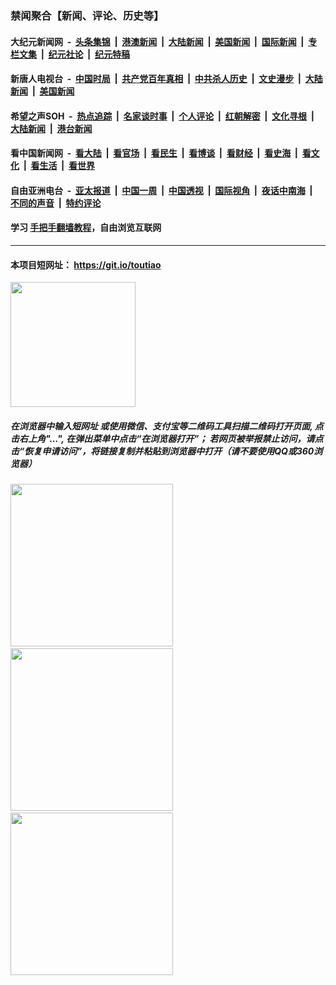 ### 禁闻聚合【新闻、评论、历史等】

#### 大纪元新闻网 &nbsp;-&nbsp; [头条集锦](indexes/E头条集锦.md?t=02101433) &nbsp;|&nbsp; [港澳新闻](indexes/E港澳新闻.md?t=02101433)  &nbsp;|&nbsp; [大陆新闻](indexes/E大陆新闻.md?t=02101433) &nbsp;|&nbsp; [美国新闻](indexes/E美国新闻.md?t=02101433) &nbsp;|&nbsp; [国际新闻](indexes/E国际新闻.md?t=02101433) &nbsp;|&nbsp; [专栏文集](indexes/E专栏文集.md?t=02101433) &nbsp;|&nbsp; [纪元社论](indexes/E纪元社论.md?t=02101433) &nbsp;|&nbsp; [纪元特稿](indexes/E纪元特稿.md?t=02101433) 

#### 新唐人电视台 &nbsp;-&nbsp; [中国时局](indexes/N中国时局.md?t=02101433) &nbsp;|&nbsp; [共产党百年真相](indexes/N共产党百年真相.md?t=02101433) &nbsp;|&nbsp; [中共杀人历史](indexes/N中共杀人历史.md?t=02101433) &nbsp;|&nbsp; [文史漫步](indexes/N文史漫步.md?t=02101433) &nbsp;|&nbsp; [大陆新闻](indexes/N大陆新闻.md?t=02101433) &nbsp;|&nbsp; [美国新闻](indexes/N美国新闻.md?t=02101433)

#### 希望之声SOH &nbsp;-&nbsp; [热点追踪](indexes/H热点追踪.md?t=02101433) &nbsp;|&nbsp; [名家谈时事](indexes/H名家谈时事.md?t=02101433) &nbsp;|&nbsp; [个人评论](indexes/H个人评论.md?t=02101433)  &nbsp;|&nbsp; [红朝解密](indexes/H红朝解密.md?t=02101433) &nbsp;|&nbsp; [文化寻根](indexes/H文化寻根.md?t=02101433) &nbsp;|&nbsp; [大陆新闻](indexes/H大陆新闻.md?t=02101433) &nbsp;|&nbsp; [港台新闻](indexes/H港台新闻.md?t=02101433)

#### 看中国新闻网 &nbsp;-&nbsp; [看大陆](indexes/S看大陆.md?t=02101433) &nbsp;|&nbsp; [看官场](indexes/S看官场.md?t=02101433) &nbsp;|&nbsp; [看民生](indexes/S看民生.md?t=02101433)  &nbsp;|&nbsp; [看博谈](indexes/S看博谈.md?t=02101433) &nbsp;|&nbsp; [看财经](indexes/S看财经.md?t=02101433) &nbsp;|&nbsp; [看史海](indexes/S看史海.md?t=02101433) &nbsp;|&nbsp; [看文化](indexes/S看文化.md?t=02101433) &nbsp;|&nbsp; [看生活](indexes/S看生活.md?t=02101433) &nbsp;|&nbsp; [看世界](indexes/S看世界.md?t=02101433)

#### 自由亚洲电台 &nbsp;-&nbsp; [亚太报道](indexes/R亚太报道.md?t=02101433) &nbsp;|&nbsp; [中国一周](indexes/R中国一周.md?t=02101433) &nbsp;|&nbsp; [中国透视](indexes/R中国透视.md?t=02101433)  &nbsp;|&nbsp; [国际视角](indexes/R国际视角.md?t=02101433) &nbsp;|&nbsp; [夜话中南海](indexes/R夜话中南海.md?t=02101433) &nbsp;|&nbsp; [不同的声音](indexes/R不同的声音.md?t=02101433) &nbsp;|&nbsp; [特约评论](indexes/R特约评论.md?t=02101433)

#### 学习 [手把手翻墙教程](https://github.com/gfw-breaker/guides/wiki)，自由浏览互联网

----

#### 本项目短网址： https://git.io/toutiao
<img src="https://raw.githubusercontent.com/gfw-breaker/banned-news/master/scripts/img/qr.png" width="200px"/>  

##### 在浏览器中输入短网址 或使用微信、支付宝等二维码工具扫描二维码打开页面, 点击右上角"...", 在弹出菜单中点击“在浏览器打开”； 若网页被举报禁止访问，请点击“恢复申请访问”，将链接复制并粘贴到浏览器中打开（请不要使用QQ或360浏览器）

<img src="https://raw.githubusercontent.com/gfw-breaker/banned-news/master/scripts/img/1.png" width="260px"/> &nbsp; <img src="https://raw.githubusercontent.com/gfw-breaker/banned-news/master/scripts/img/2.png" width="260px"/> &nbsp; <img src="https://raw.githubusercontent.com/gfw-breaker/banned-news/master/scripts/img/3.png" width="260px"/>
